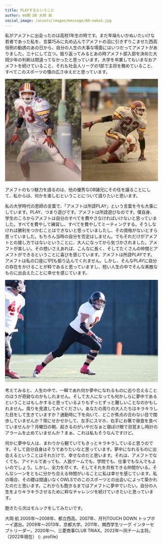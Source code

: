 ```yaml
---
title: PLAYするということ
author: 60期 DB 大岡 航
social_image: /assets/images/message/60-ooka1.jpg
---
```


私がアメフトに出会ったのは高校1年生の時です。まだ年端もいかぬいたいけな若者であった私を、言葉巧みに丸め込んでアメフトの沼に引きずりこませた西高恒例の勧誘のあの日から、自分の人生の大事な場面にはいつだってアメフトがありました。三十にして立つ。振り返ってみるとあの時アメフト部入部を決めた大岡少年の判断は間違ってなかったと思っています。大学を卒業してもいまなおアメフトを続けていること、それも社会人リーグの1部で主将を務めていること、すべてこのスポーツの懐の広さゆえだと思っています。

![大岡 写真](/assets/images/message/60-ooka0.jpg)

アメフトのもつ魅力を語るのは、他の優秀なOB諸兄にその任を譲ることにして、私からは、何かを楽しむということについて語りたいと思います。

私の大学時代の恩師の言葉で、「アメフトは所詮PLAY」という言葉を今も大事にしています。PLAY、つまり遊びです。アメフトは所詮遊びなのです。僕自身、学生のころからアメフトは自分のすべてを費やさなければいけないと思っていました。すべてを費やして練習し、すべてを費やしてミーティングする。そうしなければ勝利をつかむことはできないと思っていましたし、その資格がないとすら思っていました。もちろん当時の自分を否定はしません。でもそれだけがアメフトとの接し方ではないということに、大人になってから気づかされました。アメフトが楽しい。その想いさえあれば、こんなに長く、そしてたくさんの仲間とアメフトができるということに喜びを感じています。アメフトは所詮PLAYです。アメフトは私の口座に1円も振り込んでくれません。しかし、そんなPLAYに自分の存在をかけることが粋であると思っていますし、短い人生の中でそんな素敵なものに出会えたことに幸せを感じています。

![大岡 写真](/assets/images/message/60-ooka1.jpg)

考えてみると、人生の中で、一瞬であれ何か夢中になれるものに巡り合えることのほうが奇跡なのかもしれません。そして大人になっても何かしらに夢中であるということはもしかすると思っているよりもずっとずっと難しいことなのかもしれません。周りを見渡してみてください。あなたの周りの大人たちはキラキラした目をして生きていますか？通勤時に下を向いて、どこか焦点の合わない目で闊歩していませんか？常にせかせかして、左手にスマホ、右手にお箸で昼食を食べていませんか？月曜日の朝、起きるのがいやだなぁと寝ぼけ眼で目覚まし時計のアラームを止めていませんか？まぁ、これは私もそうなんですけど。

何かに夢中な人は、まわりから観ていてもきっとキラキラしていると思うのです。そして自分自身はそうでありたいなと思っています。夢中になれるものに出会えるということはそれだけで、幸せなのだと思います。それは、アメフトでなくても、アイドルであっても、人狼ゲームでも、学問でも、仕事でもなんでもよいのでしょう。しかし、全力を尽くす。そしてそれを共有できる仲間がいる。そんなシーンをともに分かち合える仲間がいることに私は幸せを感じています。私の場合、その礎は間違いなくOWLSでのこのスポーツとの出会いによって築かれたのだと思います。これからも飽きるまではアメフトに夢中でいたい。自分の人生をよりキラキラさせるために粋なチャレンジを続けていきたいと思っています。

飽きたら次はモルックをしてみたいです。

大岡 航
2005年～2008年、都立西高。2007年、月刊TOUCH DOWN トップボーイ選出。2009年～2013年、京都大学。2011年、関西学生リーグ インターセプトリーダー。2020年～、三菱商事CLUB TRIAX。2022年～同チーム主将。（2022年現在）
{: .profile}

